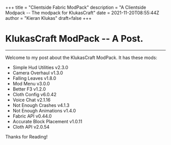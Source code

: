 +++
title = "Clientside Fabric ModPack"
description = "A Clientside Modpack -- The modpack for KlukasCraft"
date = 2021-11-20T08:55:44Z
author = "Kieran Klukas"
draft=false
+++
# KlukasCraft ModPack -- A Post.
---
Welcome to my post about the KlukasCraft ModPack. It has these mods:
* Simple Hud Utilities v2.3.0
* Camera Overhaul v1.3.0
* Falling Leaves v1.8.0
* Mod Menu v3.0.0
* Better F3 v1.2.0
* Cloth Config v6.0.42
* Voice Chat v2.1.16
* Not Enough Crashes v4.1.3
* Not Enough Animations v1.4.0
* Fabric API v0.44.0
* Accurate Block Placement v1.0.11
* Cloth API v2.0.54    

Thanks for Reading!
